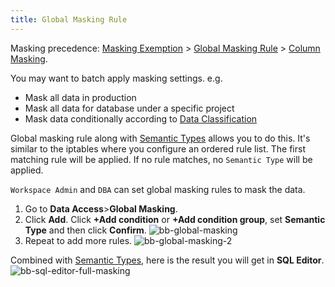 ```yaml
---
title: Global Masking Rule
---
```


<HintBlock type="info">

Masking precedence: [Masking Exemption](/security/data-masking/access-unmasked-data) > [Global Masking Rule](/security/data-masking/global-masking-rule) > [Column Masking](/security/data-masking/column-masking).

</HintBlock>

You may want to batch apply masking settings. e.g.

- Mask all data in production
- Mask all data for database under a specific project
- Mask data conditionally according to [Data Classification](../data-classification)

Global masking rule along with [Semantic Types](/docs/security/data-masking/semantic-types) allows you to do this. It's similar to the iptables where you configure an ordered
rule list. The first matching rule will be applied. If no rule matches, no `Semantic Type` will be applied.

`Workspace Admin` and `DBA` can set global masking rules to mask the data.

1. Go to **Data Access**>**Global Masking**.
1. Click **Add**. Click **+Add condition** or **+Add condition group**, set **Semantic Type** and then click **Confirm**.
   ![bb-global-masking](/content/docs/security/data-masking/bb-global-masking.webp)
1. Repeat to add more rules.
   ![bb-global-masking-2](/content/docs/security/data-masking/bb-global-masking-2.webp)

Combined with [Semantic Types](/docs/security/data-masking/semantic-types), here is the result you will get in **SQL Editor**.
![bb-sql-editor-full-masking](/content/docs/security/data-masking/bb-sql-editor-full-masking.webp)

